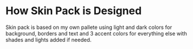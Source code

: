 How Skin Pack is Designed
=========================
Skin pack is based on my own pallete using light and dark colors for background, borders and text and 3 accent colors for everything else with shades and lights added if needed.